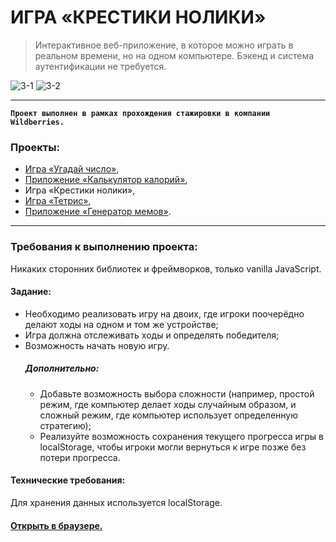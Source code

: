 # ИГРА «КРЕСТИКИ НОЛИКИ»
> Интерактивное веб-приложение, в которое можно играть в реальном времени, но на одном компьютере. Бэкенд и система аутентификации не требуется.

![3-1](https://github.com/carina-bugaga/pomodoro/assets/98953836/2414d116-ceec-40f0-921d-379d9456d997)
![3-2](https://github.com/carina-bugaga/pomodoro/assets/98953836/79267a60-e72a-4c25-b640-ff2c03b5c396)

------------



**`Проект выполнен в рамках прохождения стажировки в компании Wildberries.`**

### Проекты:
- [Игра «Угадай число»](https://github.com/carina-bugaga/guess-the-number.git "Игра «Угадай число»"),
- [Приложение «Калькулятор калорий»](https://github.com/carina-bugaga/calorie-calculator.git "Приложение «Калькулятор калорий»"),
- Игра «Крестики нолики»,
- [Игра «Тетрис»](https://github.com/carina-bugaga/tetris.git "Игра «Тетрис»"),
- [Приложение «Генератор мемов»](https://github.com/carina-bugaga/meme-generator.git "Приложение «Генератор мемов»").

------------
### Требования к выполнению проекта:
Никаких сторонних библиотек и фреймворков, только vanilla JavaScript.


#### Задание:
- Необходимо реализовать игру на двоих, где игроки поочерёдно делают ходы на одном и том же устройстве;
- Игра должна отслеживать ходы и определять победителя;
- Возможность начать новую игру.
  ##### Дополнительно:
  	- Добавьте возможность выбора сложности (например, простой режим, где компьютер делает ходы случайным образом, и сложный режим, где компьютер использует определенную стратегию);
  	- Реализуйте возможность сохранения текущего прогресса игры в localStorage, чтобы игроки могли вернуться к игре позже без потери прогресса.


#### Технические требования:
Для хранения данных используется localStorage.

#### [Открыть в браузере.](https://carina-bugaga.github.io/tic-tac-toe/ "Открыть в браузере.")
